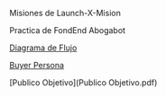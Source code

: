 Misiones de Launch-X-Mision 

Practica de FondEnd 
Abogabot

[Diagrama de Flujo](Abogabot.pdf)

[Buyer Persona](persona.pdf)

[Publico Objetivo](Publico Objetivo.pdf)
